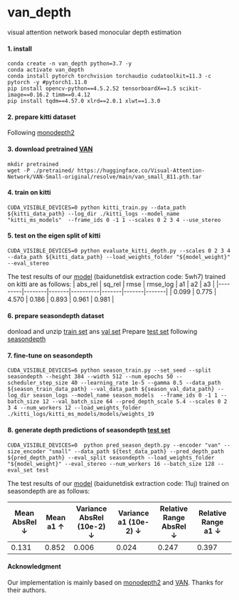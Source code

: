 # van_depth
visual attention network based monocular depth estimation

#### 1. install
```
conda create -n van_depth python=3.7 -y 
conda activate van_depth
conda install pytorch torchvision torchaudio cudatoolkit=11.3 -c pytorch -y #pytorch1.11.0
pip install opencv-python==4.5.2.52 tensorboardX==1.5 scikit-image==0.16.2 timm==0.4.12
pip install tqdm==4.57.0 xlrd==2.0.1 xlwt==1.3.0
```

#### 2. prepare kitti dataset
Following [monodepth2](https://github.com/nianticlabs/monodepth2#-kitti-training-data)

#### 3. download pretrained [VAN](https://github.com/Visual-Attention-Network/VAN-Classification)
```
mkdir pretrained
wget -P ./pretrained/ https://huggingface.co/Visual-Attention-Network/VAN-Small-original/resolve/main/van_small_811.pth.tar
```

#### 4. train on kitti
```
CUDA_VISIBLE_DEVICES=0 python kitti_train.py --data_path ${kitti_data_path} --log_dir ./kitti_logs --model_name "kitti_ms_models"  --frame_ids 0 -1 1 --scales 0 2 3 4 --use_stereo
```

#### 5. test on the eigen split of kitti
```
CUDA_VISIBLE_DEVICES=0 python evaluate_kitti_depth.py --scales 0 2 3 4 --data_path ${kitti_data_path} --load_weights_folder "${model_weight}" --eval_stereo
```
The test results of our [model](https://pan.baidu.com/s/14ohVPXOnWKj7krq4N7ycsA) (baidunetdisk extraction code: 5wh7) trained on kitti are as follows:
| abs_rel | sq_rel | rmse  | rmse_log | a1    | a2    | a3    |
|---------|--------|-------|----------|-------|-------|-------|
| 0.099   | 0.775  | 4.570 | 0.186    | 0.893 | 0.961 | 0.981 |

#### 6. prepare seasondepth dataset
donload and unzip [train set](https://doi.org/10.6084/m9.figshare.16442025) ans [val set](https://doi.org/10.6084/m9.figshare.14731323)
Prepare [test set](http://seasondepth-challenge.org/index/static/dataset/ICRA2022_SeasonDepth_Test_RGB.zip) following [seasondepth](https://github.com/SeasonDepth/SeasonDepth/tree/master/dataset_info)

#### 7. fine-tune on seasondepth
```
CUDA_VISIBLE_DEVICES=6 python season_train.py --set_seed --split seasondepth --height 384 --width 512 --num_epochs 50 --scheduler_step_size 40 --learning_rate 1e-5 --gamma 0.5 --data_path ${season_train_data_path} --val_data_path ${season_val_data_path} --log_dir season_logs --model_name season_models  --frame_ids 0 -1 1 --batch_size 12 --val_batch_size 64 --pred_depth_scale 5.4 --scales 0 2 3 4 --num_workers 12 --load_weights_folder ./kitti_logs/kitti_ms_models/models/weights_19
```


#### 8. generate depth predictions of seasondepth [test set](http://seasondepth-challenge.org/index/static/dataset/ICRA2022_SeasonDepth_Test_RGB.zip)
```
CUDA_VISIBLE_DEVICES=0  python pred_season_depth.py --encoder "van" --size_encoder "small" --data_path ${test_data_path} --pred_depth_path ${pred_depth_path} --eval_split seasondepth --load_weights_folder "${model_weight}" --eval_stereo --num_workers 16 --batch_size 128 --eval_set test
```
The test results of our [model](https://pan.baidu.com/s/1cXoq1txyoIB6r-itXpFL5A) (baidunetdisk extraction code: 11uj) trained on seasondepth are as follows:

| Mean AbsRel ↓ | Mean a1 ↑ | Variance AbsRel (10e-2) ↓ | Variance a1 (10e-2) ↓ | Relative Range AbsRel ↓ | Relative Range a1 ↓ |
|---------------|-----------|---------------------------|-----------------------|-------------------------|---------------------|
| 0.131         | 0.852     | 0.006                     | 0.024                 | 0.247                   | 0.397               |


#### Acknowledgment
Our implementation is mainly based on [monodepth2](https://github.com/nianticlabs/monodepth2#-kitti-training-data) and [VAN](https://github.com/Visual-Attention-Network/VAN-Classification). Thanks for their authors.
